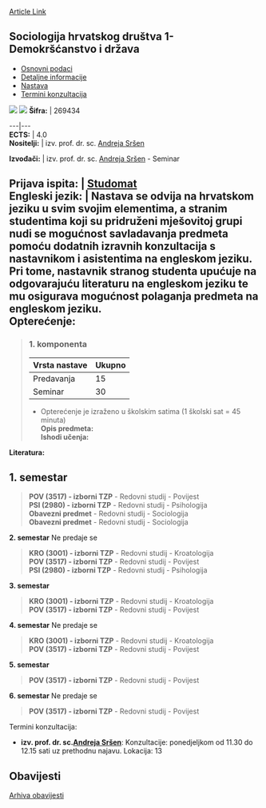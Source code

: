 [Article Link](https://www.fhs.hr/predmet/shd1dd)

## Sociologija hrvatskog društva 1- Demokršćanstvo i država
  * [Osnovni podaci](https://www.fhs.hr/predmet/shd1dd#v1id-523821_603630_1_0 "Osnovni podaci")
  * [Detaljne informacije](https://www.fhs.hr/predmet/shd1dd#v1id-523821_603630_1_1 "Detaljne informacije")
  * [Nastava](https://www.fhs.hr/predmet/shd1dd#v1id-523821_603630_1_2 "Nastava")
  * [Termini konzultacija](https://www.fhs.hr/predmet/shd1dd#v1id-523821_603630_1_3 "Termini konzultacija")


[![](https://www.fhs.hr/img/flags/gif/hr.gif)](https://www.fhs.hr/predmet/shd1dd) [![](https://www.fhs.hr/img/flags/gif/gb.gif)](https://www.fhs.hr/en/course/socs1cdats)
**Šifra:** |  269434  
  
---|---  
**ECTS:** |  4.0   
**Nositelji:** |  izv. prof. dr. sc. [Andreja Sršen](https://www.fhs.hr/djelatnik/andreja.srsen)   
  
**Izvođači:** |  izv. prof. dr. sc. [Andreja Sršen](https://www.fhs.hr/djelatnik/andreja.srsen) - Seminar  
  
**Prijava ispita:** |  [Studomat](http://www.isvu.hr/studomat)  
**Engleski jezik:** |  Nastava se odvija na hrvatskom jeziku u svim svojim elementima, a stranim studentima koji su pridruženi mješovitoj grupi nudi se mogućnost savladavanja predmeta pomoću dodatnih izravnih konzultacija s nastavnikom i asistentima na engleskom jeziku. Pri tome, nastavnik stranog studenta upućuje na odgovarajuću literaturu na engleskom jeziku te mu osigurava mogućnost polaganja predmeta na engleskom jeziku.   
**Opterećenje:**  
---  
> ### 1. komponenta
> | Vrsta nastave | Ukupno  
> ---|---  
> Predavanja | 15  
> Seminar | 30  
> * Opterećenje je izraženo u školskim satima (1 školski sat = 45 minuta)   
**Opis predmeta:**  
> **Ishodi učenja:**  

  
**Literatura:**  

  
**1. semestar**  
---  
> **POV (3517) - izborni TZP** - Redovni studij - Povijest  
>  **PSI (2980) - izborni TZP** - Redovni studij - Psihologija  
>  **Obavezni predmet** - Redovni studij - Sociologija  
>  **Obavezni predmet** - Redovni studij - Sociologija  
>   
  
**2. semestar** Ne predaje se  
> **KRO (3001) - izborni TZP** - Redovni studij - Kroatologija  
>  **POV (3517) - izborni TZP** - Redovni studij - Povijest  
>  **PSI (2980) - izborni TZP** - Redovni studij - Psihologija  
>   
  
**3. semestar**  
> **KRO (3001) - izborni TZP** - Redovni studij - Kroatologija  
>  **POV (3517) - izborni TZP** - Redovni studij - Povijest  
>   
  
**4. semestar** Ne predaje se  
> **KRO (3001) - izborni TZP** - Redovni studij - Kroatologija  
>  **POV (3517) - izborni TZP** - Redovni studij - Povijest  
>   
  
**5. semestar**  
> **POV (3517) - izborni TZP** - Redovni studij - Povijest  
>   
  
**6. semestar** Ne predaje se  
> **POV (3517) - izborni TZP** - Redovni studij - Povijest  
>   
Termini konzultacija: 
  * **izv. prof. dr. sc.[Andreja Sršen](https://www.fhs.hr/djelatnik/andreja.srsen)**: 
Konzultacije: ponedjeljkom od 11.30 do 12.15 sati uz prethodnu najavu. 
Lokacija: 13 


## Obavijesti
[Arhiva obavijesti](https://www.fhs.hr/predmet/shd1dd?@=21nd6#news_123846 "Arhiva obavijesti")
